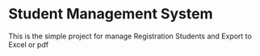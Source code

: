 # Student Management System 
This is the simple project for manage Registration Students and Export to Excel or pdf 
